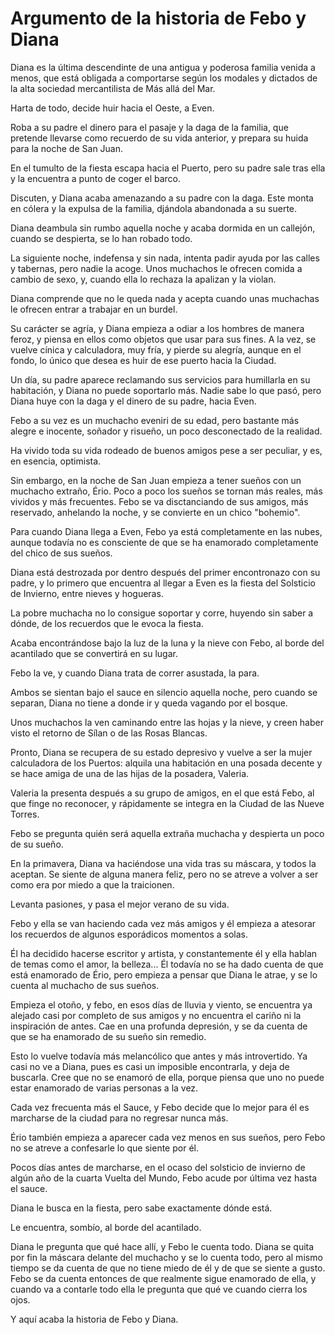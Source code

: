# Argumento de la historia de Febo y Diana
Diana es la última descendinte de una antigua y poderosa familia venida a menos, que está obligada a comportarse según los modales y dictados de la alta sociedad mercantilista de Más allá del Mar.

Harta de todo, decide huir hacia el Oeste, a Even.

Roba a su padre el dinero para el pasaje y la daga de la familia, que pretende llevarse como recuerdo de su vida anterior, y prepara su huida para la noche de San Juan.

En el tumulto de la fiesta escapa hacia el Puerto, pero su padre sale tras ella y la encuentra a punto de coger el barco.

Discuten, y Diana acaba amenazando a su padre con la daga. Este monta en cólera y la expulsa de la familia, djándola abandonada a su suerte.

Diana deambula sin rumbo aquella noche y acaba dormida en un callejón, cuando se despierta, se lo han robado todo.

La siguiente noche, indefensa y sin nada, intenta padir ayuda por las calles y tabernas, pero nadie la acoge. Unos muchachos le ofrecen comida a cambio de sexo, y, cuando ella lo rechaza la apalizan y la violan.

Diana comprende que no le queda nada y acepta cuando unas muchachas le ofrecen entrar a trabajar en un burdel.

Su carácter se agría, y Diana empieza a odiar a los hombres de manera feroz, y piensa en ellos como objetos que usar para sus fines. A la vez, se vuelve cínica y calculadora, muy fría, y pierde su alegría, aunque en el fondo, lo único que desea es huir de ese puerto hacia la Ciudad.

Un día, su padre aparece reclamando sus servicios para humillarla en su habitación, y Diana no puede soportarlo más. Nadie sabe lo que pasó, pero Diana huye con la daga y el dinero de su padre, hacia Even.

Febo a su vez es un muchacho eveniri de su edad, pero bastante más alegre e inocente, soñador y risueño, un poco desconectado de la realidad.

Ha vivido toda su vida rodeado de buenos amigos pese a ser peculiar, y es, en esencia, optimista.

Sin embargo, en la noche de San Juan empieza a tener sueños con un muchacho extraño, Ério. Poco a poco los sueños se tornan más reales, más vividos y más frecuentes. Febo se va disctanciando de sus amigos, más reservado, anhelando la noche, y se convierte en un chico "bohemio".

Para cuando Diana llega a Even, Febo ya está completamente en las nubes, aunque todavía no es consciente de que se ha enamorado completamente del chico de sus sueños.

Diana está destrozada por dentro después del primer encontronazo con su padre, y lo primero que encuentra al llegar a Even es la fiesta del Solsticio de Invierno, entre nieves y hogueras.

La pobre muchacha no lo consigue soportar y corre, huyendo sin saber a dónde, de los recuerdos que le evoca la fiesta.

Acaba encontrándose bajo la luz de la luna y la nieve con Febo, al borde del acantilado que se convertirá en su lugar.

Febo la ve, y cuando Diana trata de correr asustada, la para.

Ambos se sientan bajo el sauce en silencio aquella noche, pero cuando se separan, Diana no tiene a donde ir y queda vagando por el bosque.

Unos muchachos la ven caminando entre las hojas y la nieve, y creen haber visto el retorno de Sílan o de las Rosas Blancas.

Pronto, Diana se recupera de su estado depresivo y vuelve a ser la mujer calculadora de los Puertos: alquila una habitación en una posada decente y se hace amiga de una de las hijas de la posadera, Valeria.

Valeria la presenta después a su grupo de amigos, en el que está Febo, al que finge no reconocer, y rápidamente se integra en la Ciudad de las Nueve Torres.

Febo se pregunta quién será aquella extraña muchacha y despierta un poco de su sueño.

En la primavera, Diana va haciéndose una vida tras su máscara, y todos la aceptan. Se siente de alguna manera feliz, pero no se atreve a volver a ser como era por miedo a que la traicionen.

Levanta pasiones, y pasa el mejor verano de su vida.

Febo y ella se van haciendo cada vez más amigos y él empieza a atesorar los recuerdos de algunos esporádicos momentos a solas.

Él ha decidido hacerse escritor y artista, y constantemente él y ella hablan de temas como el amor, la belleza... Él todavía no se ha dado cuenta de que está enamorado de Ério, pero empieza a pensar que Diana le atrae, y se lo cuenta al muchacho de sus sueños.

Empieza el otoño, y febo, en esos días de lluvia y viento, se encuentra ya alejado casi por completo de sus amigos y no encuentra el cariño ni la inspiración de antes. Cae en una profunda depresión, y se da cuenta de que se ha enamorado de su sueño sin remedio.

Esto lo vuelve todavía más melancólico que antes y más introvertido. Ya casi no ve a Diana, pues es casi un imposible encontrarla, y deja de buscarla. Cree que no se enamoró de ella, porque piensa que uno no puede estar enamorado de varias personas a la vez.

Cada vez frecuenta más el Sauce, y Febo decide que lo mejor para él es marcharse de la ciudad para no regresar nunca más.

Ério también empieza a aparecer cada vez menos en sus sueños, pero Febo no se atreve a confesarle lo que siente por él.

Pocos días antes de marcharse, en el ocaso del solsticio de invierno de algún año de la cuarta Vuelta del Mundo, Febo acude por última vez hasta el sauce.

Diana le busca en la fiesta, pero sabe exactamente dónde está.

Le encuentra, sombío, al borde del acantilado.

Diana le pregunta que qué hace allí, y Febo le cuenta todo. Diana se quita por fin la máscara delante del muchacho y se lo cuenta todo, pero al mismo tiempo se da cuenta de que no tiene miedo de él y de que se siente a gusto. Febo se da cuenta entonces de que realmente sigue enamorado de ella, y cuando va a contarle todo ella le pregunta que qué ve cuando cierra los ojos.

Y aquí acaba la historia de Febo y Diana.
